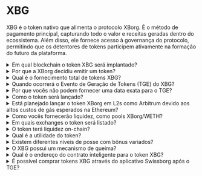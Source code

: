 # XBG

XBG é o token nativo que alimenta o protocolo XBorg. É o método de pagamento principal, capturando todo o valor e receitas geradas dentro do ecossistema. Além disso, ele fornece acesso à governança do protocolo, permitindo que os detentores de tokens participem ativamente na formação do futuro da plataforma.

<details>

<summary>Em qual blockchain o token XBG será implantado?</summary>

O token XBG será implantado na blockchain Ethereum e será conectado à rede Polygon para maior escalabilidade e eficiência. Além disso, uma alocação separada de tokens XBG será reservada para implantação na cadeia Borg assim que estiver totalmente operacional. Essa abordagem multi-chain garante ampla acessibilidade e versatilidade para nossos detentores de tokens.

</details>

<details>

<summary>Por que a XBorg decidiu emitir um token?</summary>

A XBorg está profundamente comprometida em promover um ecossistema centrado na comunidade, e nossa decisão de emitir um token reflete esse compromisso. Ao contrário dos modelos corporativos tradicionais que se concentram na acumulação de valor com base em ações, todos os fluxos de caixa gerados dentro de nosso ecossistema são direcionados ao tesouro da DAO (Organização Autônoma Descentralizada). Esse modelo facilita um envolvimento mais direto da comunidade e alinha interesses de forma mais eficaz.

Ao introduzir o token XBG, criamos uma economia no protocolo em que o token serve como o principal meio de transação. Essa mudança sinaliza uma transição para um modelo mais participativo e orientado pela comunidade, em que cada membro tem voz na direção da plataforma e compartilha de seu sucesso. É uma abordagem inovadora que destaca nossa crença no potencial transformador das redes descentralizadas.

</details>

<details>

<summary>Qual é o fornecimento total de tokens XBG?</summary>

O fornecimento máximo de tokens XBG foi definido em 1.000.000.000 (1 bilhão).

</details>

<details>

<summary>Quando ocorrerá o Evento de Geração de Tokens (TGE) do XBG?</summary>

O TGE ocorrerá no final de 2023.

</details>

<details>

<summary>Por que vocês não podem fornecer uma data exata para o TGE?</summary>

Como equipe, acreditamos que as perspectivas cripto para o final de 2023 e próximo dos halvings do Bitcoin serão positivas. A equipe da XBorg está atualmente em negociações com exchanges de alto nível, cujas opiniões têm considerável peso na determinação do momento ideal para a listagem do token. É importante observar que lançar um token durante períodos de liquidez incerta e interesse em moedas alternativas pode representar um risco.

Além disso, reconhecemos que o valor de um token está na força do ecossistema em que ele opera. Portanto, nosso objetivo é cultivar uma base de usuários de pelo menos 100.000 antes de lançar o token.

Olhando para o futuro, nossa equipe está otimista em relação ao potencial do mercado cripto no final de 2023, especialmente diante dos próximos halvings do Bitcoin.

</details>

<details>

<summary>Como o token será lançado?</summary>

Planejamos lançar o token por meio de um Balancer Liquidity Bootstrapping Pool. Por favor, observe que isso pode mudar de acordo com os requisitos das exchanges e as condições de mercado.

</details>

<details>

<summary>Está planejado lançar o token XBorg em L2s como Arbitrum devido aos altos custos de gás esperados na Ethereum?</summary>

Sim, o token será lançado na ETH como mercado principal e conectado à Polygon e, eventualmente, a outras L2s.

</details>

<details>

<summary>Como vocês fornecerão liquidez, como pools XBorg/WETH?</summary>

5% do capital da rodada inicial e uma parte significativa da venda pública serão colocados como liquidez em AMMs.

</details>

<details>

<summary>Em quais exchanges o token será listado?</summary>

Estamos considerando discutir com as seguintes partes.

_Exchanges de nível 1:_

* Binance
* Coinbase

_E exchanges de nível 2:_

* Kraken
* OKX
* ByBit
* Kucoin

Embora algumas discussões tenham avançado mais do que outras, não podemos confirmar nenhuma listagem de exchange devido à existência de acordos de confidencialidade em torno de certas discussões.

</details>

<details>

<summary>O token terá liquidez on-chain?</summary>

Sim, um pool uniswap na rede Ethereum (quickswap para Polygon) estará disponível e a XBorg fornecerá a liquidez inicial. Também incentivaremos terceiros a fornecer liquidez com recompensas de LP. 5% do capital da rodada inicial e uma parte significativa da venda pública serão colocados como liquidez em AMMs.

</details>

<details>

<summary>Qual é a utilidade do token?</summary>

O token XBG desempenha um papel crucial na rede, servindo como o principal meio de pagamento, governança e incentivos do protocolo.

**Pagamentos e taxas na plataforma**

XBG é o principal método de pagamento e transações em todo o protocolo, sujeito a certas taxas. Para usuários Web2 que preferem pagamento em moeda fiduciária, a XBorg adquire o equivalente em tokens XBG no mercado aberto. A lista de taxas coletadas por meio do protocolo pode ser encontrada no slide: Sustentabilidade e Receita do Protocolo. Essas taxas são cobradas em XBG.

**Governança**

O token XBG é usado para ações de governança na XBorg DAO após o Evento de Geração de Tokens. Os detentores de tokens XBG têm a capacidade de votar em decisões-chave sobre o desenvolvimento do protocolo.

**Staking**

50% das taxas e receitas pagas em XBG são designadas para o pool de recompensas de staking. A quantidade de recompensas de staking recebidas é determinada pela duração do período de bloqueio e pelo status individual dentro do protocolo.

**Acesso ao Protocolo**

Algumas funcionalidades e utilidades do protocolo estão sujeitas a restrições de acesso com base na quantidade de XBG mantida e no status do usuário dentro do protocolo.

</details>

<details>

<summary>Existem diferentes níveis de posse com bônus variados?</summary>

Atualmente, possuir tokens XBG não confere nenhum nível específico; no entanto, deve-se observar que o acesso a determinados recursos dependerá da quantidade de XBG mantida em posse.

</details>

<details>

<summary>O XBG possui um mecanismo de queima?</summary>

Atualmente, 50% das receitas são alocadas para o rendimento de staking, enquanto o restante é alocado para o tesouro. A governança pode decidir a divisão exata das receitas e alocar uma parte para um mecanismo de queima.

</details>

<details>

<summary>Qual é o endereço do contrato inteligente para o token XBG?</summary>

O contrato do token XBG ainda não foi implantado em testnet ou mainnet. Portanto, não há endereços de contrato disponíveis.

</details>

<details>

<summary>É possível comprar tokens XBG através do aplicativo Swissborg após o TGE?</summary>

É muito provável. Para ser listado na SwissBorg, o token XBG precisa ser listado na Kraken, Binance ou LBank.

</details>

&#x20;